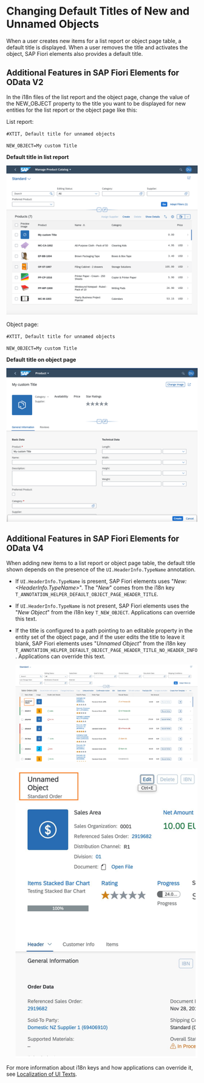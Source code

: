 <!-- loio63946c02df1d45efbbad5b1658fef3a5 -->

# Changing Default Titles of New and Unnamed Objects

When a user creates new items for a list report or object page table, a default title is displayed. When a user removes the title and activates the object, SAP Fiori elements also provides a default title.



<a name="loio63946c02df1d45efbbad5b1658fef3a5__section_msb_g2s_qrb"/>

## Additional Features in SAP Fiori Elements for OData V2

In the i18n files of the list report and the object page, change the value of the NEW\_OBJECT property to the title you want to be displayed for new entities for the list report or the object page like this:

List report:

`#XTIT, Default title for unnamed objects`

`NEW_OBJECT=My custom Title`

  
  
**Default title in list report**

![](images/Default_Title_List_Report_61d6781.png "Default title in list report")

Object page:

`#XTIT, Default title for unnamed objects`

`NEW_OBJECT=My custom Title`

  
  
**Default title on object page**

![](images/Object_Page_Default_Title_5301737.png "Default title on object page")



<a name="loio63946c02df1d45efbbad5b1658fef3a5__section_mb5_k2s_qrb"/>

## Additional Features in SAP Fiori Elements for OData V4

When adding new items to a list report or object page table, the default title shown depends on the presence of the `UI.HeaderInfo.TypeName` annotation.

-   If `UI.HeaderInfo.TypeName` is present, SAP Fiori elements uses "*New: <HeaderInfo.TypeName\>*". The "*New*" comes from the i18n key `T_ANNOTATION_HELPER_DEFAULT_OBJECT_PAGE_HEADER_TITLE`.

-   If `UI.HeaderInfo.TypeName` is not present, SAP Fiori elements uses the "*New Object*" from the i18n key `T_NEW_OBJECT`. Applications can override this text.

-   If the title is configured to a path pointing to an editable property in the entity set of the object page, and if the user edits the title to leave it blank, SAP Fiori elements uses "*Unnamed Object*" from the i18n key `T_ANNOTATION_HELPER_DEFAULT_OBJECT_PAGE_HEADER_TITLE_NO_HEADER_INFO`. Applications can override this text.

    ![](images/Unnamed_Object_in_List_Report_Table_06b6206.png)

    ![](images/Unnamed_Object_in_Object_Page_Header_3a3fbd6.png)


For more information about i18n keys and how applications can override it, see [Localization of UI Texts](localization-of-ui-texts-b8cb649.md).

